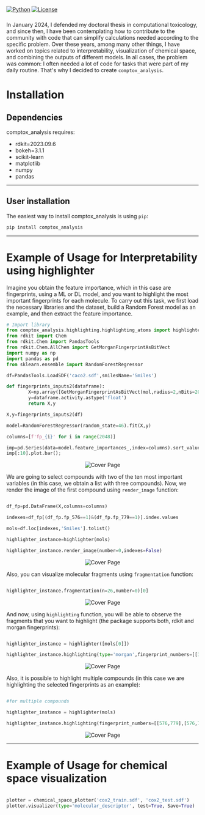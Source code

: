 [![Python](https://img.shields.io/pypi/pyversions/torchquad)](https://img.shields.io/pypi/pyversions/torchquad)
[![License](https://img.shields.io/badge/license-GPLv3-blue)](https://img.shields.io/badge/license-GPLv3-blue)

### 
In January 2024, I defended my doctoral thesis in computational toxicology, and since then, I have been contemplating how to contribute to the community with code that can simplify calculations needed according to the specific problem. Over these years, among many other things, I have worked on topics related to interpretability, visualization of chemical space, and combining the outputs of different models. In all cases, the problem was common: I often needed a lot of code for tasks that were part of my daily routine. That's why I decided to create ``comptox_analysis``.


# Installation

## Dependencies

comptox_analysis requires:

- rdkit=2023.09.6
- bokeh=3.1.1
- scikit-learn
- matplotlib
- numpy
- pandas

_ _ _

## User installation

The easiest way to install comptox_analysis is using ```pip```:

```bash
pip install comptox_analysis
```

_ _ _

# Example of Usage for Interpretability using highlighter

Imagine you obtain the feature importance, which in this case are fingerprints, using a ML or DL model, and you want to highlight the most important fingerprints for each molecule. To carry out this task, we first load the necessary libraries and the dataset, build a Random Forest model as an example, and then extract the feature importance. 

```python
# Import library
from comptox_analysis.highlighting.highlighting_atoms import highlighter
from rdkit import Chem
from rdkit.Chem import PandasTools
from rdkit.Chem.AllChem import GetMorganFingerprintAsBitVect
import numpy as np
import pandas as pd
from sklearn.ensemble import RandomForestRegressor

df=PandasTools.LoadSDF('caco2.sdf',smilesName='Smiles')

def fingerprints_inputs2(dataframe):
        X=np.array([GetMorganFingerprintAsBitVect(mol,radius=2,nBits=2048,useFeatures=True) for mol in [Chem.MolFromSmiles(m) for m in list(dataframe.Smiles)]])
        y=dataframe.activity.astype('float')
        return X,y

X,y=fingerprints_inputs2(df)

model=RandomForestRegressor(random_state=46).fit(X,y)

columns=[f'fp_{i}' for i in range(2048)]

imp=pd.Series(data=model.feature_importances_,index=columns).sort_values(ascending=False)
imp[:10].plot.bar();

```

<p align="center">
  <img src="https://raw.githubusercontent.com/phi-grib/comptox_analysis/main/images/importances.PNG" alt="Cover Page">
</p>

We are going to select compounds with two of the ten most important variables (in this case, we obtain a list with three compounds). Now, we render the image of the first compound using ```render_image``` function:

```python

df_fp=pd.DataFrame(X,columns=columns)

indexes=df_fp[(df_fp.fp_576==1)&(df_fp.fp_779==1)].index.values

mols=df.loc[indexes,'Smiles'].tolist()

highlighter_instance=highlighter(mols)

highlighter_instance.render_image(number=0,indexes=False)

```

<p align="center">
  <img src="https://raw.githubusercontent.com/phi-grib/comptox_analysis/main/images/molecule_rend..PNG" alt="Cover Page">
</p>


Also, you can visualize molecular fragments using ```fragmentation``` function:

```python

highlighter_instance.fragmentation(n=26,number=0)[0]

```

<p align="center">
  <img src="https://raw.githubusercontent.com/phi-grib/comptox_analysis/main/images/frag..PNG" alt="Cover Page">
</p>

And now, using ```highlighting``` function, you will be able to observe the fragments that you want to highlight (the package supports both, rdkit and morgan fingerprints):

```python

highlighter_instance = highlighter([mols[0]])

highlighter_instance.highlighting(type='morgan',fingerprint_numbers=[[1300]])

```

<p align="center">
  <img src="https://raw.githubusercontent.com/phi-grib/comptox_analysis/main/images/one_compound_highl..PNG" alt="Cover Page">
</p>

Also, it is possible to highlight multiple compounds (in this case we are highlighting the selected fingerprints as an example):

```python

#for multiple compounds

highlighter_instance = highlighter(mols)

highlighter_instance.highlighting(fingerprint_numbers=[[576,779],[576,779],[576,779]])


```

<p align="center">
  <img src="https://raw.githubusercontent.com/phi-grib/comptox_analysis/main/images/multiple_highl..PNG" alt="Cover Page">
</p>


_ _ _

# Example of Usage for chemical space visualization


```python

plotter = chemical_space_plotter('cox2_train.sdf', 'cox2_test.sdf')
plotter.visualizer(type='molecular_descriptor', test=True, Save=True)
```
